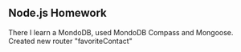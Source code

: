 ## Node.js Homework

There I learn a MondoDB, used MondoDB Compass and Mongoose. 
Created new router "favoriteContact"
